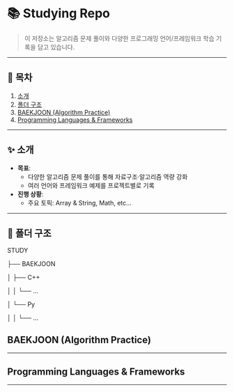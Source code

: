 # 📚 Studying Repo

> 이 저장소는 알고리즘 문제 풀이와 다양한 프로그래밍 언어/프레임워크 학습 기록을 담고 있습니다.

---

## 🚀 목차

1. [소개](#-소개)  
2. [폴더 구조](#-폴더-구조)  
3. [BAEKJOON (Algorithm Practice)](#baekjoon-algorithm-practice)  
4. [Programming Languages & Frameworks](#programming-languages--frameworks)  

---

## ✨ 소개

- **목표**:  
  - 다양한 알고리즘 문제 풀이를 통해 자료구조·알고리즘 역량 강화  
  - 여러 언어와 프레임워크 예제를 프로젝트별로 기록  
- **진행 상황**:  
  - 주요 토픽: Array & String, Math, etc...

---

## 📁 폴더 구조

STUDY

├── BAEKJOON

│   ├── C++

│   │   └── …

│   └── Py

│   │   └── …


## BAEKJOON (Algorithm Practice)

---

## Programming Languages & Frameworks

---

